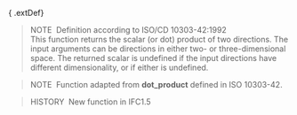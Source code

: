 ﻿{ .extDef}
> NOTE&nbsp; Definition according to ISO/CD 10303-42:1992  
> This function returns the scalar (or dot) product of two directions. The input arguments can be directions in either two- or three-dimensional space. The returned scalar is undefined if the input directions have different dimensionality, or if either is undefined.

> NOTE&nbsp; Function adapted from **dot_product** defined in ISO 10303-42.

> HISTORY&nbsp; New function in IFC1.5
